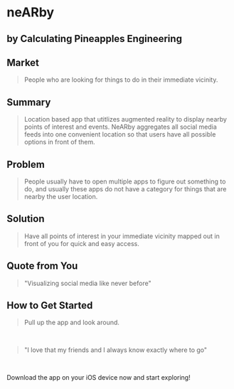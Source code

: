 # neARby #

## by Calculating Pineapples Engineering ##

## Market ##
  > People who are looking for things to do in their immediate vicinity.


## Summary ##
  > Location based app that utitlizes augmented reality to display nearby points of interest and events. NeARby aggregates all social media feeds into one convenient location so that users have all possible options in front of them.

## Problem ##
  > People usually have to open multiple apps to figure out something to do, and usually these apps do not have a category for things that are nearby the user location.

## Solution ##
> Have all points of interest in your immediate vicinity mapped out in front of you for quick and easy access.

## Quote from You ##
  > "Visualizing social media like never before"

## How to Get Started ##
  > Pull up the app and look around.

<br>

  > "I love that my friends and I always know exactly where to go"

<br>

Download the app on your iOS device now and start exploring!